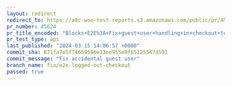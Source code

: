 ```yaml
---
layout: redirect
redirect_to: https://a8c-woo-test-reports.s3.amazonaws.com/public/pr/45624/api/index.html
pr_number: 45624
pr_title_encoded: "Blocks+E2E%3A+Fix+guest+user+handling+in+checkout+tests"
pr_test_type: api
last_published: "2024-03-15 14:06:57 +0000"
commit_sha: 871fa7e5f74659596e13ee955e9f65125547d591
commit_message: "Fix accidental guest user"
branch_name: fix/e2e-logged-out-checkout
passed: true
---
```

